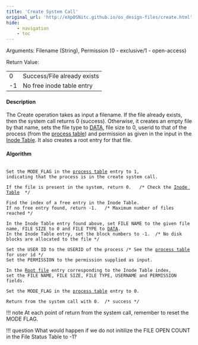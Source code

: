 ```yaml
---
title: 'Create System Call'
original_url: 'http://eXpOSNitc.github.io/os_design-files/create.html'
hide:
    - navigation
    - toc
---
```


Arguments: Filename (String), Permission (0 - exclusive/1 - open-access) 


Return Value:

|  |  |
| --- | --- |
| 0 | Success/File already exists |
| -1 | No free inode table entry |


#### Description
The Create operation takes as input a filename. If the file already exists, then the system call returns 0 (success). Otherwise, it creates an empty file by that name, sets the file type to [DATA](../support-tools/constants.md), file size to 0, userid to that of the process (from the [process table](../os_design-files/process_table.html)) and permission as given in the input in the [Inode Table](disk_ds.html#inode_table). It also creates a root entry for that file.
  


#### Algorithm

<pre><code>
Set the MODE_FLAG in the <a href="process_table.html">process table</a> entry to 1, 
indicating that the process is in the create system call.

If the file is present in the system, return 0.   /* Check the <a href="disk_ds.html#inode_table" target="_blank">Inode Table</a>  */ 
      
Find the index of a free entry in the Inode Table. 
If no free entry found, return -1.   /* Maximum number of files reached */
             
In the Inode Table entry found above, set FILE NAME to the given file name, FILE SIZE to 0 and FILE TYPE to <a href="constants.html" target="_blank">DATA</a>.
In the Inode Table entry, set the block numbers to -1.  /* No disk blocks are allocated to the file */

Set the USER ID to the USERID of the process /* See the <a href="../os_design-files/process_table.html">process table</a> for user id */
Set the PERMISSION to the permission supplied as input.

In the <a href="disk_ds.html#root_file" target="_blank">Root file</a> entry corresponding to the Inode Table index, 
set the FILE NAME, FILE SIZE, FILE TYPE, USERNAME and PERMISSION fields.

Set the MODE_FLAG in the <a href="process_table.html">process table</a> entry to 0.

Return from the system call with 0.  /* success */
</code></pre> 

!!! note
    At each point of return from the system call, remember to reset the MODE FLAG.

!!! question
    What would happen if we do not initilize the FILE OPEN COUNT in the File Status Table to -1?















































